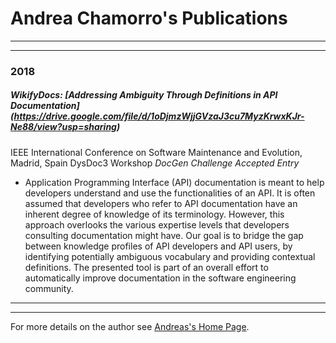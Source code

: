 # Andrea Chamorro's Publications

----
****


### 2018

##### WikifyDocs: [Addressing Ambiguity Through Definitions in API Documentation] (https://drive.google.com/file/d/1oDjmzWjjGVzaJ3cu7MyzKrwxKJr-Ne88/view?usp=sharing)
  IEEE International Conference on Software Maintenance and Evolution, Madrid, Spain
  DysDoc3 Workshop
  *DocGen Challenge Accepted Entry*
  - Application Programming Interface (API) documentation is meant to help developers understand and use the functionalities of an API. It is often assumed that developers who refer to API documentation have an inherent degree of knowledge of its terminology. However, this approach overlooks the various expertise levels that developers consulting documentation might have. Our goal is to bridge the gap between knowledge profiles of API developers and API users, by identifying potentially ambiguous vocabulary and providing contextual definitions. The presented tool is part of an overall effort to automatically improve documentation in the software engineering community.



----
*****


For more details on the author see [Andreas's Home Page](https://achamorr.github.io/eportfolio/).


